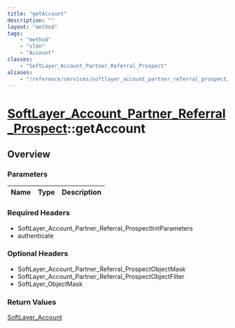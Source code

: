 ```yaml
---
title: "getAccount"
description: ""
layout: "method"
tags:
    - "method"
    - "sldn"
    - "Account"
classes:
    - "SoftLayer_Account_Partner_Referral_Prospect"
aliases:
    - "/reference/services/softlayer_account_partner_referral_prospect/getAccount"
---
```

# [SoftLayer_Account_Partner_Referral_Prospect](/reference/services/SoftLayer_Account_Partner_Referral_Prospect)::getAccount




## Overview 


### Parameters 
|Name | Type | Description |
| --- | --- | --- |


### Required Headers
* SoftLayer_Account_Partner_Referral_ProspectInitParameters
* authenticate

### Optional Headers
* SoftLayer_Account_Partner_Referral_ProspectObjectMask
* SoftLayer_Account_Partner_Referral_ProspectObjectFilter
* SoftLayer_ObjectMask

### Return Values
<a href='/reference/datatypes/SoftLayer_Account'>SoftLayer_Account </a>

